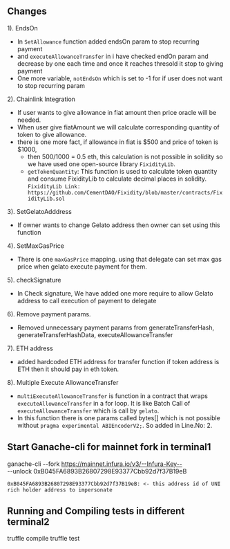 ## Changes

1). EndsOn
- In `SetAllowance` function added endsOn param to stop recurring payment
- and `executeAllowanceTransfer` in i have checked endOn param and decrease by one each time and once it reaches thresold it stop to giving payment
- One more variable, `notEndsOn` which is set to -1 for if user does not want to stop recurring param

2). Chainlink Integration
- If user wants to give allowance in fiat amount then price oracle will be needed.
- When user give fiatAmount we will calculate corresponding quantity of token to give allowance.
- there is one more fact, if allowance in fiat is $500 and price of token is $1000,
  - then 500/1000 = 0.5 eth, this calculation is not possible in solidity so we have used one open-source library `FixidityLib`.
  - `getTokenQuantity`:  This function is used to calculate token quantity and consume FixidityLib to calculate decimal places in solidity. 
  `FixidityLib Link:  https://github.com/CementDAO/Fixidity/blob/master/contracts/FixidityLib.sol`
  

3). SetGelatoAdddress
- If owner wants to change Gelato address then owner can set using this function

4). SetMaxGasPrice
- There is one `maxGasPrice` mapping. using that delegate can set max gas price when gelato execute payment for them.

5). checkSignature
- In Check signature, We have added one more require to allow Gelato address to call execution of payment to delegate

6). Remove payment params.
- Removed unnecessary payment params from generateTransferHash, generateTransferHashData, executeAllowanceTransfer

7). ETH address
- added hardcoded ETH address for transfer function if token address is ETH then it should pay in eth token.

8). Multiple Execute AllowanceTransfer
- `multiExecuteAllowanceTransfer` is function in a contract that wraps `executeAllowanceTransfer` in a for loop. It is like Batch Call of `executeAllowanceTransfer` which is call by `gelato`. 
- In this function there is one params called bytes[] which is not possible without `pragma experimental ABIEncoderV2;`. So added in Line.No: 2.

## Start Ganache-cli for mainnet fork in terminal1

ganache-cli --fork https://mainnet.infura.io/v3/--Infura-Key-- \
 --unlock 0xB045FA6893B26807298E93377Cbb92d7f37B19eB

`0xB045FA6893B26807298E93377Cbb92d7f37B19eB: <- this address id of UNI rich holder address to impersonate`

## Running and Compiling tests in different terminal2

truffle compile
truffle test